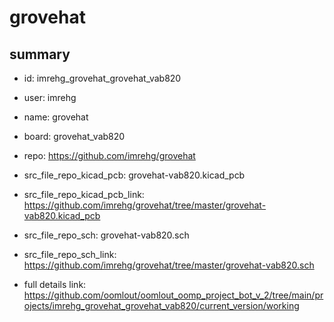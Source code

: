 # grovehat
 
## summary 
* id: imrehg_grovehat_grovehat_vab820
* user: imrehg
* name: grovehat
* board: grovehat_vab820
* repo: https://github.com/imrehg/grovehat
* src_file_repo_kicad_pcb: grovehat-vab820.kicad_pcb
* src_file_repo_kicad_pcb_link: https://github.com/imrehg/grovehat/tree/master/grovehat-vab820.kicad_pcb


* src_file_repo_sch: grovehat-vab820.sch
* src_file_repo_sch_link: https://github.com/imrehg/grovehat/tree/master/grovehat-vab820.sch
* full details link: https://github.com/oomlout/oomlout_oomp_project_bot_v_2/tree/main/projects/imrehg_grovehat_grovehat_vab820/current_version/working  






